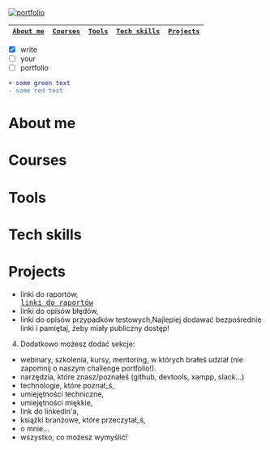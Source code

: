 
[![portfolio](https://user-images.githubusercontent.com/122229411/219461054-b8e8215c-a07d-413c-a355-d9d09f443404.png)](https://cdn.quotesgram.com/small/49/3/1387005649-how_to_fix_software_bugs.jpg) 




  |[<kbd> About me </kbd>](#about-me)|[<kbd> Courses </kbd>](#courses) |[<kbd> Tools </kbd>](#tools)|[<kbd> Tech skills </kbd>](#tech-skills)|[<kbd> Projects </kbd>](#projects) |
  |:--------------------------------:|:-------------------------------:|:--------------------------:|:--------------------------------------:|:-----------------------------------:|
 

- [x] write
- [ ] your 
- [ ] portfolio

```diff
+ some green text
- some red text
```


# About me

# Courses

# Tools

# Tech skills

# Projects
- linki do raportów, [<kbd> <br> linki do raportów <br> </kbd>](www.google.com)
- linki do opisów błędów,
- linki do opisów przypadków testowych,Najlepiej dodawać bezpośrednie linki i pamiętaj, żeby miały publiczny dostęp!

4. Dodatkowo możesz dodać sekcje:
- webinary, szkolenia, kursy, mentoring, w których brałeś udział (nie zapomnij o naszym challenge portfolio!).
- narzędzia, które znasz/poznałeś (github, devtools, xampp, slack…)
- technologie, które poznał_ś,
- umiejętności techniczne,
- umiejętności miękkie,
- link do linkedin'a,
- książki branżowe, które przeczytał_ś,
- o mnie…
- wszystko, co możesz wymyślić!
